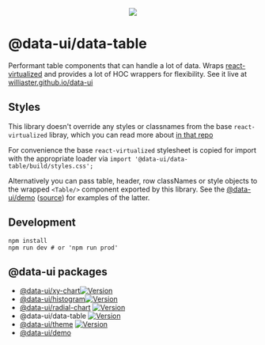 <p align="center">
  <a title="package version" target="_blank" href="https://img.shields.io/npm/v/@data-ui/data-table.svg?style=flat-square">
    <img src="https://img.shields.io/npm/v/@data-ui/data-table.svg?style=flat-square" />
  </a>
</p>

# @data-ui/data-table

Performant table components that can handle a lot of data.
Wraps [react-virtualized](https://github.com/bvaughn/react-virtualized) and provides a lot
of HOC wrappers for flexibility. See it live at <a href="https://williaster.github.io/data-ui" target="_blank">williaster.github.io/data-ui</a>

## Styles
This library doesn't override any styles or classnames from the base `react-virtualized` libray, which you can read more about <a href="https://github.com/bvaughn/react-virtualized/blob/master/docs/customizingStyles.md" target="_blank">in that repo</a>

For convenience the base `react-virtualized` stylesheet is copied for import with the appropriate loader via
`import '@data-ui/data-table/build/styles.css';`

Alternatively you can pass table, header, row classNames or style objects to the wrapped `<Table/>` component exported by this library.
See the <a href="https://williaster.github.io/data-ui" target="_blank">@data-ui/demo</a> (<a href="https://github.com/williaster/data-ui/tree/master/packages/demo" target="_blank">source</a>) for examples of the latter.

## Development
```
npm install
npm run dev # or 'npm run prod'
```

## @data-ui packages
- <a href="https://github.com/williaster/data-ui/tree/master/packages/xy-chart" target="_blank">@data-ui/xy-chart</a>[![Version](https://img.shields.io/npm/v/@data-ui/xy-chart.svg?style=flat)](https://img.shields.io/npm/v/@data-ui/xy-chart.svg?style=flat)
- <a href="https://github.com/williaster/data-ui/tree/master/packages/histogram" target="_blank">@data-ui/histogram</a>[![Version](https://img.shields.io/npm/v/@data-ui/histogram.svg?style=flat)](https://img.shields.io/npm/v/@data-ui/histogram.svg?style=flat)
- <a href="https://github.com/williaster/data-ui/tree/master/packages/radial-chart" target="_blank">@data-ui/radial-chart</a> [![Version](https://img.shields.io/npm/v/@data-ui/radial-chart.svg?style=flat)](https://img.shields.io/npm/v/@data-ui/radial-chart.svg?style=flat)
- @data-ui/data-table [![Version](https://img.shields.io/npm/v/@data-ui/data-table.svg?style=flat)](https://img.shields.io/npm/v/@data-ui/data-table.svg?style=flat)
- <a href="https://github.com/williaster/data-ui/tree/master/packages/data-ui-theme" target="_blank">@data-ui/theme</a> [![Version](https://img.shields.io/npm/v/@data-ui/theme.svg?style=flat)](https://img.shields.io/npm/v/@data-ui/theme.svg?style=flat)
- <a href="https://github.com/williaster/data-ui/tree/master/packages/demo" target="_blank">@data-ui/demo</a>
